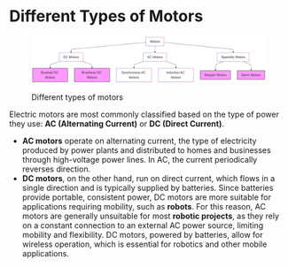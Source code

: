 # Different Types of Motors

<figure><img src="../../.gitbook/assets/image (3) (1).png" alt=""><figcaption><p>Different types of motors</p></figcaption></figure>

Electric motors are most commonly classified based on the type of power they use: **AC (Alternating Current)** or **DC (Direct Current)**.

* **AC motors** operate on alternating current, the type of electricity produced by power plants and distributed to homes and businesses through high-voltage power lines. In AC, the current periodically reverses direction.
* **DC motors**, on the other hand, run on direct current, which flows in a single direction and is typically supplied by batteries. Since batteries provide portable, consistent power, DC motors are more suitable for applications requiring mobility, such as **robots**. For this reason, AC motors are generally unsuitable for most **robotic projects**, as they rely on a constant connection to an external AC power source, limiting mobility and flexibility. DC motors, powered by batteries, allow for wireless operation, which is essential for robotics and other mobile applications.
